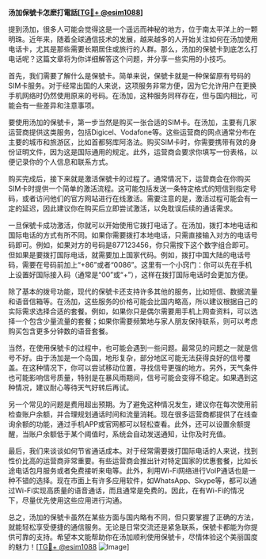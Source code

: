**汤加保號卡怎麽打電話[[TG💪+ @esim1088](https://t.me/s/esim1088)]**

提到汤加，很多人可能会觉得这是一个遥远而神秘的地方，位于南太平洋上的一颗明珠。近年来，随着全球通信技术的发展，越来越多的人开始关注如何在汤加使用电话卡，尤其是那些需要长期居住或旅行的人群。那么，汤加的保號卡到底怎么打电话呢？这篇文章将为你详细解答这个问题，并分享一些实用的小技巧。

首先，我们需要了解什么是保號卡。简单来说，保號卡就是一种保留原有号码的SIM卡服务。对于经常出国的人来说，这项服务非常方便，因为它允许用户在更换手机网络时仍然使用原来的号码。在汤加，这种服务同样存在，但与国内相比，可能会有一些差异和注意事项。

要使用汤加的保號卡，第一步当然是购买一张合适的SIM卡。在汤加，主要有几家运营商提供这类服务，包括Digicel、Vodafone等。这些运营商的网点通常分布在主要的城市和旅游区，比如首都努库阿洛法。购买SIM卡时，你需要携带有效的身份证明文件，因为这是国际通用的规定。此外，运营商会要求你填写一份表格，以便记录你的个人信息和联系方式。

购买完成后，接下来就是激活保號卡的过程了。通常情况下，运营商会在你购买SIM卡时提供一个简单的激活流程。这可能包括发送一条特定格式的短信到指定号码，或者访问他们的官方网站进行在线激活。需要注意的是，激活过程可能会有一定的延迟，因此建议你在购买后立即尝试激活，以免耽误后续的通话需求。

一旦保號卡成功激活，你就可以开始使用它拨打电话了。在汤加，拨打本地电话和国际电话的方式有所不同。如果你需要拨打本地电话，只需直接输入对方的电话号码即可。例如，如果对方的号码是877123456，你只需按下这个数字组合即可。但如果是要拨打国际电话，就需要加上国家代码。例如，拨打中国大陆的电话号码，需要在号码前加上“+86”或者“0086”。这里有一个小窍门：你可以先在手机上设置好国际接入码（通常是“00”或“+”），这样在拨打国际电话时会更加方便。

除了基本的拨号功能，现代的保號卡还支持许多其他的服务，比如短信、数据流量和语音信箱等。在汤加，这些服务的价格可能会比国内略高，所以建议根据自己的实际需求选择合适的套餐。例如，如果你只是偶尔需要用手机上网查资料，可以选择一个包含少量流量的套餐；如果你需要频繁地与家人朋友保持联系，则可以考虑购买包含更多分钟数的语音套餐。

当然，在使用保號卡的过程中，也可能会遇到一些问题。最常见的问题之一就是信号不好。由于汤加是一个岛国，地形复杂，部分地区可能无法获得良好的信号覆盖。在这种情况下，你可以尝试移动位置，寻找信号更强的地方。另外，天气条件也可能影响信号质量，特别是在暴风雨期间，信号可能会变得不稳定。如果遇到这种情况，建议耐心等待天气好转后再试。

另一个常见的问题是费用超出预期。为了避免这种情况发生，建议你在每次使用前检查账户余额，并合理规划通话时间和流量消耗。现在很多运营商都提供了在线查询余额的功能，通过手机APP或官网都可以轻松查看。此外，还可以设置余额提醒，当账户余额低于某个阈值时，系统会自动发送通知，让你及时充值。

最后，我们来谈谈如何节省通话成本。对于经常需要拨打国际电话的人来说，找到性价比高的运营商非常重要。有些运营商会推出针对特定国家的优惠套餐，比如长途电话包月服务或者免费接听来电等。此外，利用Wi-Fi网络进行VoIP通话也是一种不错的选择。现在市面上有许多应用软件，如WhatsApp、Skype等，都可以通过Wi-Fi实现高质量的语音通话，而且通常是免费的。因此，在有Wi-Fi的情况下，尽量优先使用这些应用进行沟通。

总之，汤加的保號卡虽然在某些方面与国内略有不同，但只要掌握了正确的方法，就能轻松享受便捷的通信服务。无论是日常交流还是紧急联系，保號卡都能为你提供可靠的支持。希望本文能帮助你在汤加顺利使用保號卡，尽情体验这个美丽国度的魅力！[[TG💪+ @esim1088](https://t.me/s/esim1088) ![Image](https://i.postimg.cc/4NQfJmqS/Snipaste-2025-05-13-00-14-12.png)]